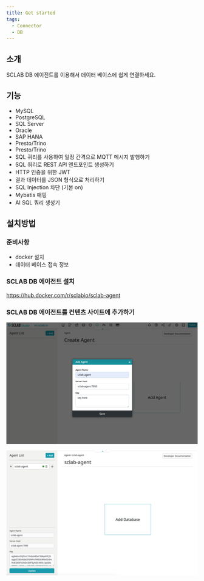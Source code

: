 ```yaml
---
title: Get started
tags:
  - Connector
  - DB
---
```


## 소개
SCLAB DB 에이전트를 이용해서 데이터 베이스에 쉽게 연결하세요.

## 기능
- MySQL
- PostgreSQL
- SQL Server
- Oracle
- SAP HANA
- Presto/Trino
- Presto/Trino
- SQL 쿼리를 사용하여 일정 간격으로 MQTT 메시지 발행하기
- SQL 쿼리로 REST API 엔드포인트 생성하기
- HTTP 인증을 위한 JWT
- 결과 데이터를 JSON 형식으로 처리하기
- SQL Injection 차단 (기본 on)
- Mybatis 매핑
- AI SQL 쿼리 생성기

## 설치방법

### 준비사항
- docker 설치
- 데이터 베이스 접속 정보

### SCLAB DB 에이전트 설치
https://hub.docker.com/r/sclabio/sclab-agent

### SCLAB DB 에이전트를 컨텐츠 사이트에 추가하기
![ADD SCLAB DB Agent Screenshot](./ADDAgent.png)

![ADD SCLAB DB Agent Complete Screenshot](./ADDAgentComplete.png)
